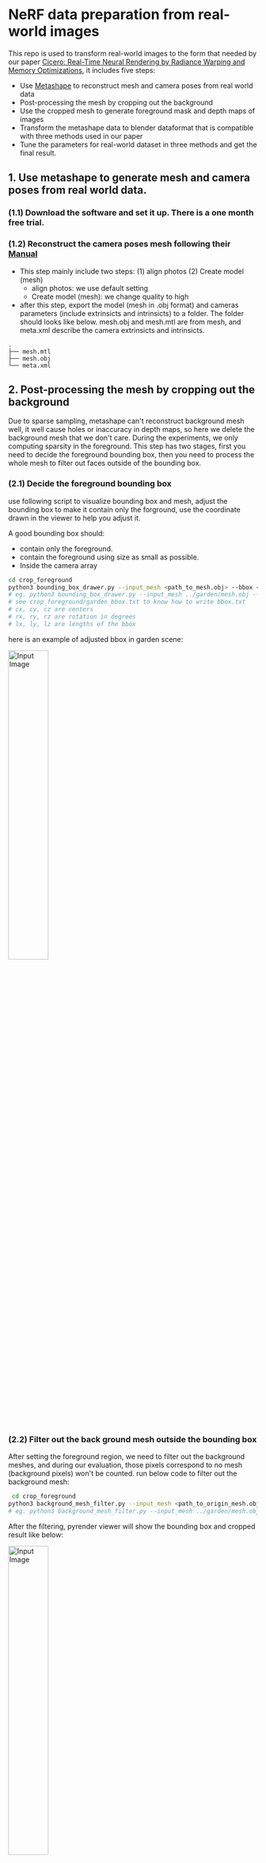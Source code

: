 # NeRF data preparation from real-world images 

This repo is used to transform real-world images to the form that needed by our paper [Cicero: Real-Time Neural Rendering by Radiance Warping and Memory Optimizations](), it includes five steps:
- Use [Metashape](https://www.agisoft.com/) to reconstruct mesh and camera poses from real world data
- Post-processing the mesh by cropping out the background
- Use the cropped mesh to generate foreground mask and depth maps of images
- Transform the metashape data to blender dataformat that is compatible with three methods used in our paper
- Tune the parameters for real-world dataset in three methods and get the final result.

## 1. Use metashape to generate mesh and camera poses from real world data.

### (1.1) Download the software and set it up. There is a one month free trial.
### (1.2) Reconstruct the camera poses mesh following their [Manual](https://www.agisoft.com/pdf/metashape_2_1_en.pdf)
- This step mainly include two steps: (1) align photos (2) Create model (mesh)
    - align photos: we use default setting
    - Create model (mesh): we change quality to high 
- after this step, export the model (mesh in .obj format) and cameras parameters (include extrinsicts and intrinsicts) to a folder. The folder should looks like below. mesh.obj and mesh.mtl are from mesh, and meta.xml describe the camera extrinsicts and intrinsicts.
```
.
├── mesh.mtl
├── mesh.obj
└── meta.xml
```

## 2. Post-processing the mesh by cropping out the background
 Due to sparse sampling, metashape can't reconstruct background mesh well, it well cause holes or inaccuracy in depth maps, so here we delete the background mesh that we don't care. During the experiments, we only computing sparsity in the foreground. 
 This step has two stages, first you need to decide the foreground bounding box, then you need to process the whole mesh to filter out faces outside of the bounding box.

 ### (2.1) Decide the foreground bounding box

 use following script to visualize bounding box and mesh, adjust the bounding box to 
 make it contain only the forground, use the coordinate drawn in the viewer to help you adjust it.

 A good bounding box should: 
 - contain only the foreground.
 - contain the foreground using size as small as possible.
 - Inside the camera array
 ```bash
 cd crop_foreground
 python3 bounding_box_drawer.py --input_mesh <path_to_mesh.obj> --bbox <path_to_bbox.txt>
 # eg. python3 bounding_box_drawer.py --input_mesh ../garden/mesh.obj --bbox ./garden_bbox.txt
 # see crop_foreground/garden_bbox.txt to know how to write bbox.txt
 # cx, cy, cz are centers
 # rx, ry, rz are rotation in degrees
 # lx, ly, lz are lengths of the bbox
 ```
 here is an example of adjusted bbox in garden scene:
<p float="left">
  <img src="imgs/bbox.png" alt="Input Image" style="width: 40%; margin-right: 20px;" />
</p>

 ### (2.2) Filter out the back ground mesh outside the bounding box
 After setting the foreground region, we need to filter out the background meshes, and during our evaluation, those pixels correspond to no mesh (background pixels) won't be counted.
 run below code to filter out the background mesh:
```bash
 cd crop_foreground
python3 background_mesh_filter.py --input_mesh <path_to_origin_mesh.obj> --output_path <path_to_save_cut_mesh.obj> --bbox <path_to_bbox.txt> --num_workers 16
# eg. python3 background_mesh_filter.py --input_mesh ../garden/mesh.obj --output_path ../garden/mesh_cut.obj --bbox garden_bbox.txt --num_workers 16
```
After the filtering, pyrender viewer will show the bounding box and cropped result like below:
<p float="left">
  <img src="imgs/cut_mesh.png" alt="Input Image" style="width: 40%; margin-right: 20px;" />
</p>


# 3. Normalize Camera poses and Mesh and Fix the Camera poses
Since some methods may expect foreground to be at origin and have small size, here we need to normalize the camera poses and mesh using the bounding box information in case some of them have no auto-detection and normalizion.
## (3.1) Parse the metashape data
run:
```bash
cd norm_and_fix_data
python3 parse_cameras_meta.py --meta_file <path_to_meta.xml> --output_path <path_to_save_parsed_meta.pkl>
# eg. python3 parse_cameras_meta.py --meta_file ../garden/meta.xml --output_path ../garden/parsed_meta.pkl
```
## (3.2) Normalize Mesh and Camera Poses using BBox information

In this stage we normalize the foreground to 1x1x1 bounding box around origin using the foreground bounding box information.
run:
```bash
python3 norm_poses_mesh.py --parsed_meta ../garden/parsed_meta.pkl --input_mesh ../garden/mesh_cut.obj --output_mesh_path ../garden/norm_mesh.obj --output_meta_path ../garden/norm_meta.pkl
```
Then you will see a visualization windows shows the normalized results like below, make sure postive z-axis (blue) is pointed to the target and mesh is alighed with the axis in the same way as it aligh with the foreground bounding box. 
<p float="left">
  <img src="imgs/norm.png" alt="Input Image" style="width: 40%; margin-right: 20px;" />
</p>

## (3.3)  Fix the camera pose by rotate it
Since camera in pyrender and blender format data all target the object using negative z-axis which is different from metashape, we need to rotate it here.
run:
```bash
python3 fix_poses.py --in_meta ../garden/norm_meta.pkl  --output_path ../garden/fix_norm_meta.pkl
```




# 4. Use the cropped mesh to generate foreground mask and depth maps of images from mesh

## (4.1) Get depth and foreground mask from mesh 
Run below code. Since we are testing 4x downsampled dataset, we set downsampled_factor to 4.
The depth map is fp32 and will be named according to the corresponding image, and the mask is computed using depth>0, saved in np.uint8 format, also named according to the corresponding image.
```bash 
cd generate_depths_and_mask
python3 get_depth_and_mesh.py --cut_mesh <path_to_cut_mesh.obj> --parsed_meta ../garden/<path_to_parsed_meta.pkl> --downsampled_factor 4 --output_folder <path_to_save_output.npy>
# eg. python3 get_depth_and_mesh.py --cut_mesh ../garden/norm_mesh.obj --parsed_meta ../garden/fix_norm_meta.pkl --downsampled_factor 4 --output_folder ../garden/depths_masks_4
```

## (4.2) Validate the gernerated depth and mask
To validate the depth and mask, we can overlap them with RGB image.
run:
```bash
cd generate_depths_and_mask
python3 validate.py --depth_masks_folder <path_to_depths_and_masks> --rgb_folder <path_to_rgb_images> --output_folder <path_to_save_output_overlapped_images>
# eg. python3 validate.py --depth_masks_folder ../garden/depths_masks_4/ --rgb_folder ../garden/images_4/ --output_folder ../garden/depth_mask_validation
```
output will look like: (left is depth validation image, right is mask validation image.)
<p float="left">
  <img src="imgs/depth_val.png" alt="Input Image" style="width: 40%; margin-right: 20px;" />
  <img src="imgs/mask_val.png" alt="Input Image" style="width: 40%; margin-right: 20px;" />
</p>




# 5. transform the metashape data to blender dataformat that is compatible with three methods used in our paper

## (5.1) Generate RGBA format masked image 
We use A=0 to tell the background pixels, same as blender dataset
run:
```bash
python3 generate_mask_image_set.py --depth_masks_folder ../garden/depths_masks_4/ --rgb_folder ../garden/images_4/ --output_folder ../garden/images_4_mask
```


## (5.2) Generate blender format .json meta file.
- Run below code to generate train, val and test splits.Since I have normalize the data, aabb_scale=1 works fine in my case. And I use downscale_factor=4 which will be applied to camera intrinsicts.
```bash
cd gnerate_blender_format
bash ./gnerate_blender_format.sh <aabb_scale> <path_to_parsed_meta.pkl> <json_output_folder> <img_folder> <downscale_factor>
# modified from colmap2nerf in https://github.com/NVlabs/instant-ngp
# eg. bash ./gnerate_blender_format.sh 1 ../garden/fix_norm_meta.pkl ../garden/ ../garden/images_4_mask/ 4.0
```
You shoud see "transforms_xxx.json" under the output_folder now.

- Also, we provide another split way, that is using all data for training and evaluation, it is more sensible for the comparison between our experiments and baseline, see explaination in step 6. 

Run below code to do such splitting:
```bash
cd gnerate_blender_format
bash ./gnerate_blender_format_all.sh <aabb_scale> <path_to_parsed_meta.pkl> <json_output_folder> <img_folder> <downscale_factor>
# modified from colmap2nerf in https://github.com/NVlabs/instant-ngp
# eg. bash ./gnerate_blender_format_all.sh 1 ../garden/fix_norm_meta.pkl ../garden/ ../garden/images_4_mask/ 4.0
```

# 5. tune the parameters for real-world dataset in three methods and get the final result.

The three methods we use in the paper include:
- [Instant NGP](https://github.com/NVlabs/instant-ngp)
- [DirectVoxGO](https://github.com/sunset1995/DirectVoxGO)
- [TensoRF](https://github.com/apchenstu/TensoRF)

Since we are using our own dataset constructed by metashape, we need to do two things:
- Integrate our blender format data into three methods.
- tune parameters by ourselve, mainly the bounding box of nerf algorithm.

Here I will only show the results.
For details about how to integrate and tune the parameters, see Readmes in [3models](./3models) introduce the integration method and tuned parameters.
## Results 
### Split 1: Training set for training, validation set for evaluation.
- PSNR 

    | method \ dataset | 360-Garden | 360-bonsai |  Tanks&Temple-Trunk | Tanks&Temple-Ignatius |
    |----------|----------|----------|----------|----------|
    | Instant NGP | 32.54 | -- | -- | -- |
    | DirectVoxGo   | 30.20 | -- | -- | -- |
    | Tensor RF   | 31.82 | -- | -- | -- |


### Split 2: Use all train+val set for training and evaluation.
- PSNR 

    | method \ dataset | 360-Garden | 360-bonsai |  Tanks&Temple-Trunk | Tanks&Temple-Ignatius |
    |----------|----------|----------|----------|----------|
    | Instant NGP | 33.52 | -- | -- | -- |
    | DirectVoxGo   | 31.69 | -- | -- | -- |
    | Tensor RF   | 32.82 | -- | -- | -- |